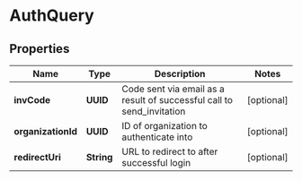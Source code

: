 

# AuthQuery


## Properties

| Name | Type | Description | Notes |
|------------ | ------------- | ------------- | -------------|
|**invCode** | **UUID** | Code sent via email as a result of successful call to send_invitation |  [optional] |
|**organizationId** | **UUID** | ID of organization to authenticate into |  [optional] |
|**redirectUri** | **String** | URL to redirect to after successful login |  [optional] |



